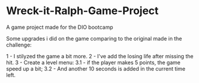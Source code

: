 # Wreck-it-Ralph-Game-Project
A game project made for the DIO bootcamp

Some upgrades i did on the game comparing to the original made in the challenge:

1 - I stilyzed the game a bit more.
2 - I've add the losing life after missing the hit.
3 - Create a level menu:
3.1 - if the player makes 5 points, the game speed up a bit;
3.2 - And another 10 seconds is added in the current time left.
